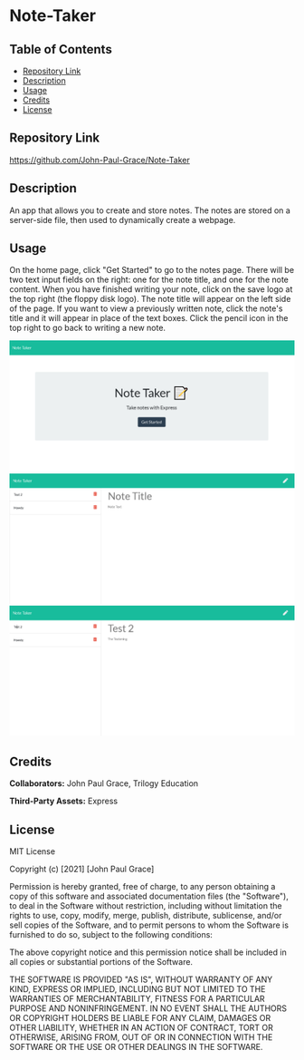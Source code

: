 # Note-Taker

## Table of Contents

* [Repository Link](#repository%20link)
* [Description](#description)
* [Usage](#usage)
* [Credits](#credits)
* [License](#license)

## Repository Link

https://github.com/John-Paul-Grace/Note-Taker

## Description

An app that allows you to create and store notes. The notes are stored on a server-side file, then used to dynamically create a webpage.

## Usage

On the home page, click "Get Started" to go to the notes page. There will be two text input fields on the right: one for the note title, and one for the note content. When you have finished writing your note, click on the save logo at the top right (the floppy disk logo). The note title will appear on the left side of the page. If you want to view a previously written note, click the note's title and it will appear in place of the text boxes. Click the pencil icon in the top right to go back to writing a new note.

![Home Page](./public/assets/screenshots/Screenshot-1.png)
![Note Taking Page](./public/assets/screenshots/Screenshot-2.png)
![View a Previous Note](./public/assets/screenshots/Screenshot-3.png)

## Credits

**Collaborators:** John Paul Grace, Trilogy Education

**Third-Party Assets:** Express

## License

MIT License

Copyright (c) [2021] [John Paul Grace]

Permission is hereby granted, free of charge, to any person obtaining a copy
of this software and associated documentation files (the "Software"), to deal
in the Software without restriction, including without limitation the rights
to use, copy, modify, merge, publish, distribute, sublicense, and/or sell
copies of the Software, and to permit persons to whom the Software is
furnished to do so, subject to the following conditions:

The above copyright notice and this permission notice shall be included in all
copies or substantial portions of the Software.

THE SOFTWARE IS PROVIDED "AS IS", WITHOUT WARRANTY OF ANY KIND, EXPRESS OR
IMPLIED, INCLUDING BUT NOT LIMITED TO THE WARRANTIES OF MERCHANTABILITY,
FITNESS FOR A PARTICULAR PURPOSE AND NONINFRINGEMENT. IN NO EVENT SHALL THE
AUTHORS OR COPYRIGHT HOLDERS BE LIABLE FOR ANY CLAIM, DAMAGES OR OTHER
LIABILITY, WHETHER IN AN ACTION OF CONTRACT, TORT OR OTHERWISE, ARISING FROM,
OUT OF OR IN CONNECTION WITH THE SOFTWARE OR THE USE OR OTHER DEALINGS IN THE
SOFTWARE.
